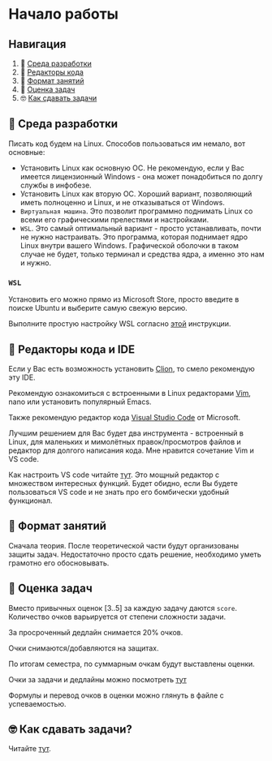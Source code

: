 # Начало работы

## Навигация
1) 🐧 [Среда разработки](#🐧-среда-разработки)
2) 👷 [Редакторы кода](#👷-редакторы-кода-и-ide)
3) 📒 [Формат занятий](#📒-формат-занятий)
4) 🌟 [Оценка задач](#🌟-оценка-задач)
5) 🤓 [Как сдавать задачи](#🤓-как-сдавать-задачи)

## 🐧 Среда разработки
Писать код будем на Linux. Способов пользоваться им немало, вот основные:
- Установить Linux как основную ОС. Не рекомендую, если у Вас имеется лицензионный Windows - она может понадобиться по долгу службы в инфобезе.
- Установить Linux как вторую ОС. Хороший вариант, позволяющий иметь полноценно и Linux, и не отказываться от Windows.
- `Виртуальная машина`. Это позволит программно поднимать Linux со всеми его графическими прелестями и настройками.
- `WSL`. Это самый оптимальный вариант - просто устанавливать, почти не нужно настраивать. Это программа, которая поднимает ядро Linux внутри вашего Windows. Графической оболочки в таком случае не будет, только терминал и средства ядра, а именно это нам и нужно.

### `WSL`
Установить его можно прямо из Microsoft Store, просто введите в поиске Ubuntu и выберите самую свежую версию.

Выполните простую настройку WSL согласно [этой](https://learn.microsoft.com/ru-ru/windows/wsl/setup/environment) инструкции.

## 👷 Редакторы кода и IDE
Если у Вас есть возможность установить [Clion](https://www.jetbrains.com/clion/download/#section=windows), то смело рекомендую эту IDE.


Рекомендую ознакомиться с встроенными в Linux редакторами [Vim](https://losst.pro/kak-polzovatsya-tekstovym-redaktorom-vim), nano или установить популярный Emacs.

Также рекомендую редактор кода [Visual Studio Code](https://code.visualstudio.com/) от Microsoft.

Лучшим решением для Вас будет два инструмента - встроенный в Linux, для маленьких и мимолётных правок/просмотров файлов и редактор для долгого написания кода. Мне нравится сочетание Vim и VS code.

Как настроить VS code читайте [тут](https://code.visualstudio.com/docs/).
Это мощный редактор с множеством интересных функций. Будет обидно, если Вы будете пользоваться VS code и не знать про его бомбически удобный функционал.

## 📒 Формат занятий

Сначала теория. После теоретической части будут организованы защиты задач. Недостаточно просто сдать решение, необходимо уметь грамотно его обосновывать.

## 🌟 Оценка задач
Вместо привычных оценок [3..5] за каждую задачу даются `score`. Количество очков варьируется от степени сложности задачи.

За просроченный дедлайн снимается 20% очков.

Очки снимаются/добавляются на защитах.

По итогам семестра, по суммарным очкам будут выставлены оценки.

Очки за задачи и дедлайны можно посмотреть [тут](../deadlines.yml)

Формулы и перевод очков в оценки можно глянуть в файле с успеваемостью.

## 🤓 Как сдавать задачи?
Читайте [тут](ci.md).